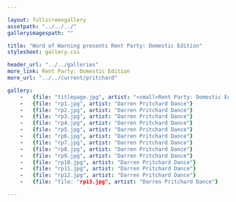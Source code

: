 ```yaml
---

layout: fullscreengallery
assetpath: "../../../"
galleryimagespath: ""

title: "Word of Warning presents Rent Party: Domestic Edition"
stylesheet: gallery.css

header_url: "../../galleries"
more_link: Rent Party: Domestic Edition
more_url: "../../current/pritchard"

gallery:
    -   {file: "titlepage.jpg", artist: "<small>Rent Party: Domestic Edition by Darren Pritchard Dance presented with the Guinness Partnership, November 2017</small>"}
    -   {file: "rp1.jpg", artist: "Darren Pritchard Dance"}
    -   {file: "rp2.jpg", artist: "Darren Pritchard Dance"}
    -   {file: "rp3.jpg", artist: "Darren Pritchard Dance"}
    -   {file: "rp4.jpg", artist: "Darren Pritchard Dance"}
    -   {file: "rp5.jpg", artist: "Darren Pritchard Dance"}
    -   {file: "rp6.jpg", artist: "Darren Pritchard Dance"}
    -   {file: "rp7.jpg", artist: "Darren Pritchard Dance"}
    -   {file: "rp8.jpg", artist: "Darren Pritchard Dance"}
    -   {file: "rp9.jpg", artist: "Darren Pritchard Dance"}
    -   {file: "rp10.jpg", artist: "Darren Pritchard Dance"}
    -   {file: "rp11.jpg", artist: "Darren Pritchard Dance"}
    -   {file: "rp12.jpg", artist: "Darren Pritchard Dance"}
    -   {file: "file: "rp13.jpg", artist: "Darren Pritchard Dance"}

---
```

